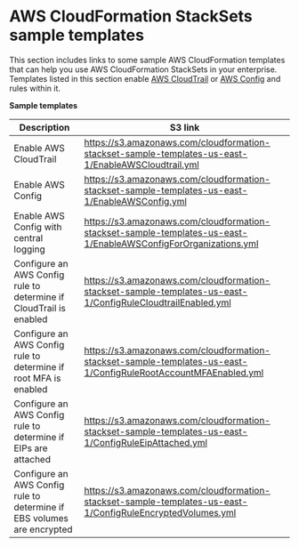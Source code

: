 # AWS CloudFormation StackSets sample templates<a name="stacksets-sampletemplates"></a>

This section includes links to some sample AWS CloudFormation templates that can help you use AWS CloudFormation StackSets in your enterprise\. Templates listed in this section enable [AWS CloudTrail](https://docs.aws.amazon.com/awscloudtrail/latest/userguide/cloudtrail-user-guide.html) or [AWS Config](http://docs.aws.amazon.com/config/latest/developerguide/WhatIsConfig.html) and rules within it\.

**Sample templates**

| Description                                                            | S3 link                                                                                                                                                                                                                                     |
| ---------------------------------------------------------------------- | ------------------------------------------------------------------------------------------------------------------------------------------------------------------------------------------------------------------------------------------- |
| Enable AWS CloudTrail                                                  | [https://s3\.amazonaws\.com/cloudformation\-stackset\-sample\-templates\-us\-east\-1/EnableAWSCloudtrail\.yml](https://s3.amazonaws.com/cloudformation-stackset-sample-templates-us-east-1/EnableAWSCloudtrail.yml)                         |
| Enable AWS Config                                                      | [https://s3\.amazonaws\.com/cloudformation\-stackset\-sample\-templates\-us\-east\-1/EnableAWSConfig\.yml](https://s3.amazonaws.com/cloudformation-stackset-sample-templates-us-east-1/EnableAWSConfig.yml)                                 |
| Enable AWS Config with central logging                                 | [https://s3\.amazonaws\.com/cloudformation\-stackset\-sample\-templates\-us\-east\-1/EnableAWSConfigForOrganizations\.yml](https://s3.amazonaws.com/cloudformation-stackset-sample-templates-us-east-1/EnableAWSConfigForOrganizations.yml) |
| Configure an AWS Config rule to determine if CloudTrail is enabled     | [https://s3\.amazonaws\.com/cloudformation\-stackset\-sample\-templates\-us\-east\-1/ConfigRuleCloudtrailEnabled\.yml](https://s3.amazonaws.com/cloudformation-stackset-sample-templates-us-east-1/ConfigRuleCloudtrailEnabled.yml)         |
| Configure an AWS Config rule to determine if root MFA is enabled       | [https://s3\.amazonaws\.com/cloudformation\-stackset\-sample\-templates\-us\-east\-1/ConfigRuleRootAccountMFAEnabled\.yml](https://s3.amazonaws.com/cloudformation-stackset-sample-templates-us-east-1/ConfigRuleRootAccountMFAEnabled.yml) |
| Configure an AWS Config rule to determine if EIPs are attached         | [https://s3\.amazonaws\.com/cloudformation\-stackset\-sample\-templates\-us\-east\-1/ConfigRuleEipAttached\.yml](https://s3.amazonaws.com/cloudformation-stackset-sample-templates-us-east-1/ConfigRuleEipAttached.yml)                     |
| Configure an AWS Config rule to determine if EBS volumes are encrypted | [https://s3\.amazonaws\.com/cloudformation\-stackset\-sample\-templates\-us\-east\-1/ConfigRuleEncryptedVolumes\.yml](https://s3.amazonaws.com/cloudformation-stackset-sample-templates-us-east-1/ConfigRuleEncryptedVolumes.yml)           |
